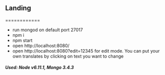 ## Landing
============

* run mongod on default port 27017
* npm i
* npm start
* open http://localhost:8080/
* open http://localhost:8080?edit=12345 for edit mode. You can put your own translates by clicking on text you want to change

##### Used: Node v6.11.1, Mongo 3.4.3
